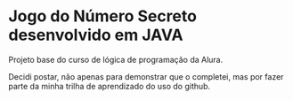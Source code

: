 # Jogo do Número Secreto desenvolvido em JAVA

Projeto base do curso de lógica de programação da Alura.

Decidi postar, não apenas para demonstrar que o completei, mas por fazer parte da minha trilha de aprendizado do uso do github.
